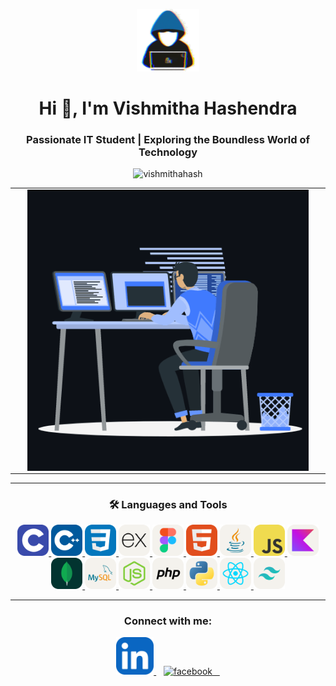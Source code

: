 <p align="center">
  <img src="https://github.com/Vishmithahash/Vishmithahash/blob/main/about.gif" width="100px">
</p>

<h1 align="center">Hi 👋, I'm Vishmitha Hashendra</h1>
<h3 align="center">Passionate IT Student | Exploring the Boundless World of Technology</h3>

<p align="center">
  <img src="https://komarev.com/ghpvc/?username=vishmithahash&label=Profile%20views&color=0e75b6&style=flat" alt="vishmithahash" />
</p>

<table align="center">
<tr border="none">



  




<td width="50%" align="center">

  <img align="center" alt="Coding" width="450" src="https://github.com/Vishmithahash/Vishmithahash/blob/main/animation.gif">

</td>
</tr>
</table>

---

<h3 align="center">🛠️ Languages and Tools</h3>

<p align="center"> 
  <a href="https://www.cprogramming.com/" target="_blank" rel="noreferrer"> 
    <img src="https://github.com/tandpfun/skill-icons/blob/main/icons/C.svg" alt="c" width="50" height="50"/> 
  </a> 
  <a href="https://www.w3schools.com/cpp/" target="_blank" rel="noreferrer"> 
    <img src="https://github.com/tandpfun/skill-icons/blob/main/icons/CPP.svg" alt="cplusplus" width="50" height="50"/> 
  </a> 
  <a href="https://www.w3schools.com/css/" target="_blank" rel="noreferrer"> 
    <img src="https://github.com/tandpfun/skill-icons/blob/main/icons/CSS.svg" alt="css3" width="50" height="50"/> 
  </a> 
  <a href="https://expressjs.com" target="_blank" rel="noreferrer"> 
    <img src="https://github.com/tandpfun/skill-icons/blob/main/icons/ExpressJS-Light.svg" alt="express" width="50" height="50"/> 
  </a> 
  <a href="https://www.figma.com/" target="_blank" rel="noreferrer"> 
    <img src="https://github.com/tandpfun/skill-icons/blob/main/icons/Figma-Light.svg" alt="figma" width="50" height="50"/> 
  </a> 
  <a href="https://www.w3.org/html/" target="_blank" rel="noreferrer"> 
    <img src="https://github.com/tandpfun/skill-icons/blob/main/icons/HTML.svg" alt="html5" width="50" height="50"/> 
  </a> 
  <a href="https://www.java.com" target="_blank" rel="noreferrer"> 
    <img src="https://github.com/tandpfun/skill-icons/blob/main/icons/Java-Light.svg" alt="java" width="50" height="50"/> 
  </a> 
  <a href="https://developer.mozilla.org/en-US/docs/Web/JavaScript" target="_blank" rel="noreferrer"> 
    <img src="https://github.com/tandpfun/skill-icons/blob/main/icons/JavaScript.svg" alt="javascript" width="50" height="50"/> 
  </a> 
  <a href="https://kotlinlang.org" target="_blank" rel="noreferrer"> 
    <img src="https://github.com/tandpfun/skill-icons/blob/main/icons/Kotlin-Light.svg" alt="kotlin" width="50" height="50"/> 
  </a> 
  <a href="https://www.mongodb.com/" target="_blank" rel="noreferrer"> 
    <img src="https://github.com/tandpfun/skill-icons/blob/main/icons/MongoDB.svg" alt="mongodb" width="50" height="50"/> 
  </a> 
  <a href="https://www.mysql.com/" target="_blank" rel="noreferrer"> 
    <img src="https://github.com/tandpfun/skill-icons/blob/main/icons/MySQL-Light.svg" alt="mysql" width="50" height="50"/> 
  </a> 
  <a href="https://nodejs.org" target="_blank" rel="noreferrer"> 
    <img src="https://github.com/tandpfun/skill-icons/blob/main/icons/NodeJS-Light.svg" alt="nodejs" width="50" height="50"/> 
  </a> 
  <a href="https://www.php.net" target="_blank" rel="noreferrer"> 
    <img src="https://github.com/tandpfun/skill-icons/blob/main/icons/PHP-Light.svg" alt="php" width="50" height="50"/> 
  </a> 
  <a href="https://www.python.org" target="_blank" rel="noreferrer"> 
    <img src="https://github.com/tandpfun/skill-icons/blob/main/icons/Python-Light.svg" alt="python" width="50" height="50"/> 
  </a> 
  <a href="https://reactjs.org/" target="_blank" rel="noreferrer"> 
    <img src="https://github.com/tandpfun/skill-icons/blob/main/icons/React-Light.svg" alt="react" width="50" height="50"/> 
  </a> 
  <a href="https://tailwindcss.com/" target="_blank" rel="noreferrer"> 
    <img src="https://github.com/tandpfun/skill-icons/blob/main/icons/TailwindCSS-Light.svg" alt="tailwind" width="50" height="50"/> 
  </a> 
</p>

---


<h3 align="center">Connect with me:</h3>
<p align="center">
  <a href="https://www.linkedin.com/in/vishmitha-hashendra-419b072b0" target="blank">
    <img src="https://github.com/Vishmithahash/Skill-Icons/blob/main/icons/LinkedIn.svg" alt="linkedin" width="60" height="60"/>
  </a>
  &nbsp;&nbsp;
  <a href="https://www.facebook.com/share/1AfYcQUKyK/?mibextid=wwXIfr" target="blank">
    <img src="https://raw.githubusercontent.com/rahuldkjain/github-profile-readme-generator/master/src/images/icons/Social/facebook.svg" alt="facebook" width="60" height="60"/>
  </a>
</p>
